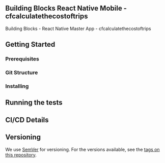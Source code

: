 ## Building Blocks React Native Mobile -  cfcalculatethecostoftrips

Building Blocks - React Native Master App - cfcalculatethecostoftrips

## Getting Started

### Prerequisites

### Git Structure

### Installing

## Running the tests

## CI/CD Details

## Versioning

We use [SemVer](http://semver.org/) for versioning. For the versions available, see the [tags on this repository](https://github.com/your/project/tags).